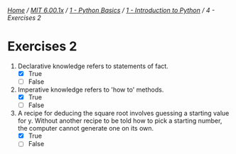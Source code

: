 _[Home](../../../../) / [MIT 6.00.1x](../../../) / [1 - Python Basics](../../) / [1 - Introduction to Python](../) / 4 - Exercises 2_
# Exercises 2

1. Declarative knowledge refers to statements of fact.
	- [x] True
	- [ ] False

2. Imperative knowledge refers to 'how to' methods.
	- [x] True
	- [ ] False

3. A recipe for deducing the square root involves guessing a starting value for y. Without another recipe to be told how to pick a starting number, the computer cannot generate one on its own.
	- [x] True
	- [ ] False